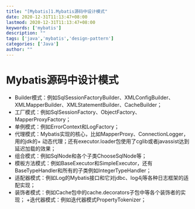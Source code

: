 ```yaml
---
title: "[Mybatis]1.Mybatis源码中设计模式"
date: 2020-12-31T11:13:47+08:00
lastmod: 2020-12-31T11:13:47+08:00
keywords: ['mybatis']
description: ""
tags: ['java','mybatis','design-pattern']
categories: ['Java']
author: ""
---
```

# Mybatis源码中设计模式


+ Builder模式：例如SqlSessionFactoryBuilder、XMLConfigBuilder、XMLMapperBuilder、XMLStatementBuilder、CacheBuilder；
+ 工厂模式：例如SqlSessionFactory、ObjectFactory、MapperProxyFactory；
+ 单例模式：例如ErrorContext和LogFactory；
+ 代理模式：Mybatis实现的核心，比如MapperProxy、ConnectionLogger，用的jdk的+ 动态代理；还有executor.loader包使用了cglib或者javassist达到延迟加载的效果；
+ 组合模式：例如SqlNode和各个子类ChooseSqlNode等；
+ 模板方法模式：例如BaseExecutor和SimpleExecutor，还有BaseTypeHandler和所有的子类例如IntegerTypeHandler；
+ 适配器模式：例如Log的Mybatis接口和它对jdbc、log4j等各种日志框架的适配实现；
+ 装饰者模式：例如Cache包中的cache.decorators子包中等各个装饰者的实现；
+迭代器模式：例如迭代器模式PropertyTokenizer；